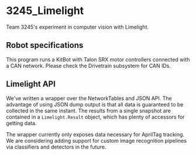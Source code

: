 # 3245_Limelight

Team 3245's experiment in computer vision with Limelight.

## Robot specifications

This program runs a KitBot with Talon SRX motor controllers connected with a CAN network. Please check the Drivetrain
subsystem for CAN IDs.

## Limelight API

We've written a wrapper over the NetworkTables and JSON API. The advantage of using JSON dump output is that all
data is guaranteed to be collected in the same instant. The results from a single snapshot are contained in
a `Limelight.Result` object, which has plenty of accessors for getting data.

The wrapper currently only exposes data necessary for AprilTag tracking. We are considering adding support for custom
image recognition pipelines via classifiers and detectors in the future.

